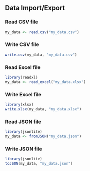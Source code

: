 ## Data Import/Export

### Read CSV file
```r
my_data <- read.csv("my_data.csv")
```

### Write CSV file
```r
write.csv(my_data, "my_data.csv")
```

### Read Excel file
```r
library(readxl)
my_data <- read_excel("my_data.xlsx")
```

### Write Excel file
```r
library(xlsx)
write.xlsx(my_data, "my_data.xlsx")
```

### Read JSON file
```r
library(jsonlite)
my_data <- fromJSON("my_data.json")
```

### Write JSON file
```r
library(jsonlite)
toJSON(my_data, "my_data.json")
```